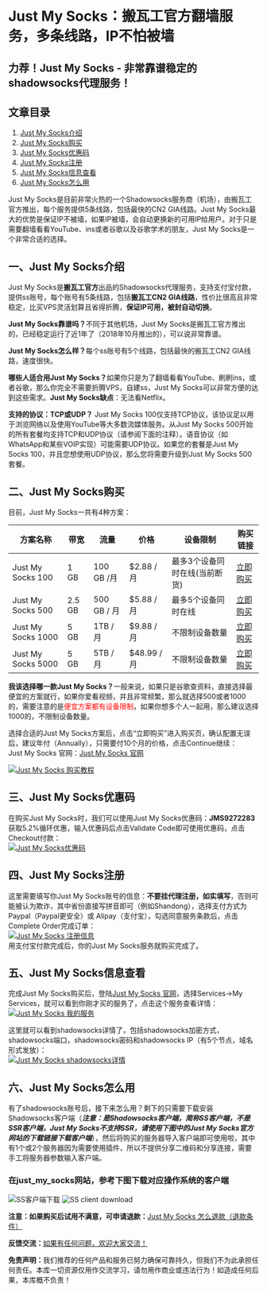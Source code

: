 <h1>Just My Socks：搬瓦工官方翻墙服务，多条线路，IP不怕被墙</h1>
<h2>力荐！Just My Socks - 非常靠谱稳定的shadowsocks代理服务！</h2>
<h2>文章目录</h2>
<ol id="user-content-content-index-contents">
 	<li><a href="#user-content-just1">Just My Socks介绍</a></li>
 	<li><a href="#user-content-just2">Just My Socks购买</a></li>
 	<li><a href="#user-content-just3">Just My Socks优惠码</a></li>
 	<li><a href="#user-content-just4">Just My Socks注册</a></li>
 	<li><a href="#user-content-just5">Just My Socks信息查看</a></li>
 	<li><a href="#user-content-just6">Just My Socks怎么用</a></li>
</ol>
<p class="keepp">
Just My Socks是目前非常火热的一个Shadowsocks服务商（机场），由搬瓦工官方推出，每个服务提供5条线路，包括最快的CN2 GIA线路。Just My Socks最大的优势是保证IP不被墙，如果IP被墙，会自动更换新的可用IP给用户。对于只是需要翻墙看看YouTube、ins或者谷歌以及谷歌学术的朋友，Just My Socks是一个非常合适的选择。
</p>
<h2 id="user-content-just1"><span id="just_my_socks">一、Just My Socks介绍</span></h2>
<p class="keepp">
Just My Socks是<strong>搬瓦工官方</strong>出品的Shadowsocks代理服务，支持支付宝付款，提供ss账号，每个账号有5条线路，包括<strong>搬瓦工CN2 GIA线路</strong>，性价比很高且非常稳定，比买VPS灵活划算且省得折腾，<strong>保证IP可用，被封自动切换</strong>。
</p>
<p class="keepp">
<strong>Just My Socks靠谱吗？</strong>不同于其他机场，Just My Socks是搬瓦工官方推出的，已经稳定运行了近1年了（2018年10月推出的），可以说非常靠谱。
</p>
<p class="keepp">
<strong>Just My Socks怎么样？</strong>每个ss账号有5个线路，包括最快的搬瓦工CN2 GIA线路，速度很快。
</p>
<p class="keepp">
<strong>哪些人适合用Just My Socks？</strong>如果你只是为了翻墙看看YouTube、刷刷ins，或者谷歌，那么你完全不需要折腾VPS，自建ss，Just My Socks可以非常方便的达到这些需求。<strong>Just My Socks缺点</strong>：无法看Netflix。
</p>
<p class="keepp">
<strong>支持的协议：TCP或UDP？</strong>
Just My Socks 100仅支持TCP协议，该协议足以用于浏览网络以及使用YouTube等大多数流媒体服务。从Just My Socks 500开始的所有套餐均支持TCP和UDP协议（请参阅下面的注释）。语音协议（如WhatsApp和某些VOIP实现）可能需要UDP协议。如果您的套餐是Just My Socks 100，并且您想使用UDP协议，那么您将需要升级到Just My Socks 500套餐。
</p>
<h2 id="user-content-just2"><span id="just_my_socks-2">二、Just My Socks购买</span></h2>
<p class="keepp">目前，Just My Socks一共有4种方案：</p>
<table id="tablepress-1">
<thead>
<tr>
<th>方案名称</th>
<th>带宽</th>
<th>流量</th>
<th>价格</th>
<th>设备限制</th>
<th>购买链接</th>
</tr>
</thead>
<tbody>
<tr>
<td>Just My Socks 100</td>
<td>1 GB</td>
<td>100 GB /月</td>
<td>$2.88 / 月</td>
<td>最多3个设备同时在线(当前断货)</td>
<td><a rel="nofollow" href="https://lihi1.com/vbBxA">立即购买</a></td>
</tr>
<tr>
<td>Just My Socks 500</td>
<td>2.5 GB</td>
<td>500 GB / 月</td>
<td>$5.88 / 月</td>
<td>最多5个设备同时在线</td>
<td><a rel="nofollow" href="https://lihi1.com/cEsnp">立即购买</a></td>
</tr>
<tr>
<td>Just My Socks 1000</td>
<td>5 GB</td>
<td>1TB / 月</td>
<td>$9.88 / 月</td>
<td>不限制设备数量</td>
<td><a rel="nofollow" href="https://lihi1.com/l28hA">立即购买</a></td>
</tr>
<tr>
<td>Just My Socks 5000</td>
<td>5 GB</td>
<td>5TB / 月</td>
<td>$48.99 / 月</td>
<td>不限制设备数量</td>
<td><a rel="nofollow" href="https://lihi1.com/Tov44">立即购买</a></td>
</tr>
</tbody>
</table>
<p class="keepp">
<strong>我该选择哪一款Just My Socks？</strong>一般来说，如果只是谷歌查资料，直接选择最便宜的方案就行，如果你爱看视频，并且非常频繁，那么就选择500或者1000的，需要注意的是<span style="color: #ff0000;">便宜方案都有设备限制</span>，如果你想多个人一起用，那么建议选择1000的，不限制设备数量。
</p>
<p class="keepp">
选择合适的Just My Socks方案后，点击“立即购买”进入购买页，确认配置无误后，建议年付（Annually），只需要付10个月的价格，点击Continue继续：
<br class="keepp">
Just My Socks 官网：<a rel="nofollow" href="https://lihi1.com/l0QrZ">Just My Socks 官网</a>
</p>
<a href="https://rawcdn.githack.com/killgcd/justmysocks/1b37c68c634059695a5ceb046563d13a84766b23/images/jms-1.png" target="_blank" rel="noopener noreferrer"><img style="max-width:100%" src="https://rawcdn.githack.com/killgcd/justmysocks/1b37c68c634059695a5ceb046563d13a84766b23/images/jms-1.png" alt="Just My Socks 购买教程" /></a>
<h2 id="user-content-just3"><span id="just_my_socks-3">三、Just My Socks优惠码</span></h2>
<p class="keepp">
在购买Just My Socks时，我们可以使用Just My Socks优惠码：<strong>JMS9272283</strong>获取5.2%循环优惠，输入优惠码后点击Validate Code即可使用优惠码，点击Checkout付款：
<br class="keepp">
<a href="https://rawcdn.githack.com/killgcd/justmysocks/1b37c68c634059695a5ceb046563d13a84766b23/images/jms-2.png" target="_blank" rel="noopener noreferrer"><img style="max-width:100%" src="https://rawcdn.githack.com/killgcd/justmysocks/1b37c68c634059695a5ceb046563d13a84766b23/images/jms-2.png" alt="Just My Socks优惠码" /></a>
</p>
<h2 id="user-content-just4"><span id="just_my_socks-4">四、Just My Socks注册</span></h2>
<p class="keepp">
这里需要填写你Just My Socks账号的信息：<strong>不要挂代理注册，如实填写</strong>，否则可能被认为欺诈，其中省份直接写拼音即可（例如Shandong），选择支付方式为Paypal（Paypal更安全）或 Alipay（支付宝），勾选同意服务条款后，点击Complete Order完成订单：
<br class="keepp">
<a href="https://rawcdn.githack.com/killgcd/justmysocks/1b37c68c634059695a5ceb046563d13a84766b23/images/jms-3.png" target="_blank" rel="noopener noreferrer"><img style="max-width:100%" src="https://rawcdn.githack.com/killgcd/justmysocks/1b37c68c634059695a5ceb046563d13a84766b23/images/jms-3.png" alt="Just My Socks 注册信息" /></a>
<br class="keepp">
用支付宝付款完成后，你的Just My Socks服务就购买完成了。
</p>
<h2 id="user-content-just5"><span id="just_my_socks-5">五、Just My Socks信息查看</span></h2>
<p class="keepp">
完成Just My Socks购买后，登陆<a rel="nofollow" href="https://lihi1.com/l0QrZ">Just My Socks 官网</a>，选择Services->My Services，就可以看到你刚才买的服务了，点击这个服务查看详情：
<br class="keepp">
<a href="https://rawcdn.githack.com/killgcd/justmysocks/1b37c68c634059695a5ceb046563d13a84766b23/images/jms-4.png" target="_blank" rel="noopener noreferrer"><img style="max-width:100%" src="https://rawcdn.githack.com/killgcd/justmysocks/1b37c68c634059695a5ceb046563d13a84766b23/images/jms-4.png" alt="Just My Socks 我的服务" /></a>
</p>
<p class="keepp">
这里就可以看到shadowsocks详情了，包括shadowsocks加密方式，shadowsocks端口，shadowsocks密码和shadowsocks IP（有5个节点，域名形式发放）：
<br class="keepp">
<a href="https://rawcdn.githack.com/killgcd/justmysocks/1b37c68c634059695a5ceb046563d13a84766b23/images/jms-5.png" target="_blank" rel="noopener noreferrer"><img style="max-width:100%" src="https://rawcdn.githack.com/killgcd/justmysocks/1b37c68c634059695a5ceb046563d13a84766b23/images/jms-5.png" alt="Just My Socks shadowsocks详情" /></a>
</p>
<h2 id="user-content-just6"><span id="just_my_socks-6">六、Just My Socks怎么用</span></h2>

有了shadowsocks账号后，接下来怎么用？剩下的只需要下载安装Shadowsocks客户端（***注意：是Shadowsocks客户端，简称SS客户端，不是SSR客户端，Just My Socks不支持SSR，请使用下图中的Just My Socks官方网站的下载链接下载客户端***），然后将购买的服务器导入客户端即可使用啦，其中有1个或2个服务器因为需要使用插件，所以不提供分享二维码和分享连接，需要手工将服务器参数输入客户端。
 
<h3>在just_my_socks网站，参考下图下载对应操作系统的客户端</h3>
<img style="max-width:100%" src="https://rawcdn.githack.com/killgcd/justmysocks/1b37c68c634059695a5ceb046563d13a84766b23/images/dccn.jpg" alt="SS客户端下载" />
<img style="max-width:100%" src="https://rawcdn.githack.com/killgcd/justmysocks/1b37c68c634059695a5ceb046563d13a84766b23/images/dcen.jpg" alt="SS client download" />
<p class="keepp"><strong>注意：如果购买后试用不满意，可申请退款：</strong><a href="jmstk.md"  rel="nofollow">Just My Socks 怎么退款（退款条件）</a></p>
<p class="keepp"><strong>反馈交流：</strong><a href="https://github.com/killgcd/justmysocks/issues"  rel="nofollow">如果有任何问题，欢迎大家交流！</a></p>
<p class="keepp"><strong>免责声明：</strong>我们推荐的任何产品和服务已努力确保可靠持久，但我们不为此承担任何责任。本库一切资源仅用作交流学习，请勿用作商业或违法行为！如造成任何后果，本库概不负责！</p>

